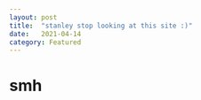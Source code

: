```yaml
---
layout: post
title:  "stanley stop looking at this site :)"
date:   2021-04-14
category: Featured
---
```

# smh
